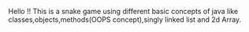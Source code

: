 Hello !! This is a snake game using different basic concepts of java like classes,objects,methods(OOPS concept),singly linked list and 2d Array.
